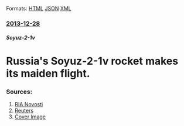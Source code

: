 
Formats: [HTML](/news/2013/12/28/russia-s-soyuz-2-1v-rocket-makes-its-maiden-flight.html)  [JSON](/news/2013/12/28/russia-s-soyuz-2-1v-rocket-makes-its-maiden-flight.json)  [XML](/news/2013/12/28/russia-s-soyuz-2-1v-rocket-makes-its-maiden-flight.xml)  

### [2013-12-28](/news/2013/12/28/index.md)

##### Soyuz-2-1v
# Russia's Soyuz-2-1v rocket makes its maiden flight. 




### Sources:

1. [RIA Novosti](http://en.ria.ru/russia/20131228/186021089/After-Series-of-Delays-Russia-Launches-New-Soyuz-Rocket.html)
2. [Reuters](http://uk.reuters.com/article/2013/12/28/uk-russia-space-idUKBRE9BR06G20131228)
2. [Cover Image](http://s4.reutersmedia.net/resources_v2/images/rcom-default.png)
